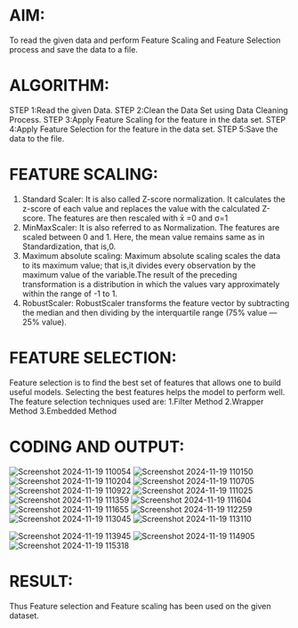 
# AIM:
To read the given data and perform Feature Scaling and Feature Selection process and save the
data to a file.

# ALGORITHM:
STEP 1:Read the given Data.
STEP 2:Clean the Data Set using Data Cleaning Process.
STEP 3:Apply Feature Scaling for the feature in the data set.
STEP 4:Apply Feature Selection for the feature in the data set.
STEP 5:Save the data to the file.

# FEATURE SCALING:
1. Standard Scaler: It is also called Z-score normalization. It calculates the z-score of each value and replaces the value with the calculated Z-score. The features are then rescaled with x̄ =0 and σ=1
2. MinMaxScaler: It is also referred to as Normalization. The features are scaled between 0 and 1. Here, the mean value remains same as in Standardization, that is,0.
3. Maximum absolute scaling: Maximum absolute scaling scales the data to its maximum value; that is,it divides every observation by the maximum value of the variable.The result of the preceding transformation is a distribution in which the values vary approximately within the range of -1 to 1.
4. RobustScaler: RobustScaler transforms the feature vector by subtracting the median and then dividing by the interquartile range (75% value — 25% value).

# FEATURE SELECTION:
Feature selection is to find the best set of features that allows one to build useful models. Selecting the best features helps the model to perform well.
The feature selection techniques used are:
1.Filter Method
2.Wrapper Method
3.Embedded Method

# CODING AND OUTPUT:
![Screenshot 2024-11-19 110054](https://github.com/user-attachments/assets/b1225c83-f585-43ef-8aa6-7d11b097856e)
![Screenshot 2024-11-19 110150](https://github.com/user-attachments/assets/43cb9891-22de-4895-9368-5124da1ca2ca)
![Screenshot 2024-11-19 110204](https://github.com/user-attachments/assets/11f64098-4325-4615-9e83-b57ee8a76b05)
![Screenshot 2024-11-19 110705](https://github.com/user-attachments/assets/9b859e9d-87e1-40b1-bc3f-049287f5721d)
![Screenshot 2024-11-19 110922](https://github.com/user-attachments/assets/c7ff83fb-f17a-4787-99ee-b77d76fe6865)
![Screenshot 2024-11-19 111025](https://github.com/user-attachments/assets/5e4cde7d-768f-4b85-a9f6-34b6840d1e70)
![Screenshot 2024-11-19 111359](https://github.com/user-attachments/assets/cd2bc920-58fc-407c-9960-1e9fe9c0e377)
![Screenshot 2024-11-19 111604](https://github.com/user-attachments/assets/df61d5d9-983d-4966-aa71-a8771e79ebdf)
![Screenshot 2024-11-19 111655](https://github.com/user-attachments/assets/a36bfced-a6a6-43e6-8705-6f14005621bf)
![Screenshot 2024-11-19 112259](https://github.com/user-attachments/assets/7e328fa4-43df-470e-b481-754d111053f0)
![Screenshot 2024-11-19 113045](https://github.com/user-attachments/assets/55dc1a0b-0773-48fc-9e2a-71ce1bd8b1bb)
![Screenshot 2024-11-19 113110](https://github.com/user-attachments/assets/00e68382-e224-48fd-824b-39560f33cd44)

![Screenshot 2024-11-19 113945](https://github.com/user-attachments/assets/1bfffded-b6cc-4345-8a11-cfaff7631cf8)
![Screenshot 2024-11-19 114905](https://github.com/user-attachments/assets/a8c123e9-39bc-49a5-86cc-e61a7b15ac68)
![Screenshot 2024-11-19 115318](https://github.com/user-attachments/assets/e05872d3-0e71-42c2-8282-102eabd82483)



# RESULT:
  Thus Feature selection and Feature scaling has been used on the given dataset.    
